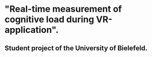 # "Real-time measurement of cognitive load during VR-application".
## Student project of the University of Bielefeld.
